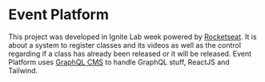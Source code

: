 # Event Platform

This project was developed in Ignite Lab week powered by [Rocketseat](https://www.rocketseat.com.br/). It is about a system to register classes and its videos as well as the control regarding if a class has already been released or it will be released.
Event Platform uses [GraphQL CMS](https://graphcms.com/) to handle GraphQL stuff, ReactJS and Tailwind.
